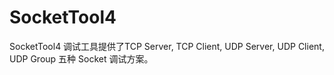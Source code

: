 # SocketTool4

SocketTool4 调试工具提供了TCP Server, TCP Client, UDP Server, UDP Client, UDP Group 五种 Socket 调试方案。
